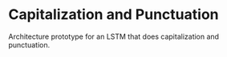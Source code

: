 # Capitalization and Punctuation
Architecture prototype for an LSTM that does capitalization and punctuation.
